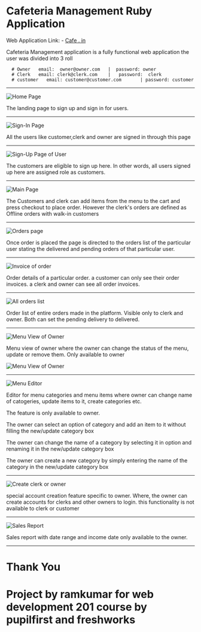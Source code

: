 # Cafeteria Management Ruby Application

Web Application Link: - [Cafe . in](http://ramkumar-Cafeteria-Management.herokuapp.com/)

Cafeteria Management application is a fully functional web application the user was divided into 3 roll

      # Owner   email:  owner@owner.com   |  password: owner
      # Clerk   email: clerk@clerk.com    |   password:  clerk
      # customer   email: customer@customer.com       | password: customer

---

![Home Page](./app/assets/screenshots/homepage.jpg)

The landing page to sign up and sign in for users.

---

![Sign-In Page](./app/assets/screenshots/SignIn.jpg)

All the users like customer,clerk and owner are signed in through this page

---

![Sign-Up Page of User](./app/assets/screenshots/SignUp-user.jpg)

The customers are eligible to sign up here. In other words, all users signed up here are assigned role as customers.

---

![Main Page](./app/assets/screenshots/Customer-menu.jpg)

The Customers and clerk can add items from the menu to the cart and press checkout to place order.
However the clerk's orders are defined as Offline orders with walk-in customers

---

![Orders page](./app/assets/screenshots/Order-of-user.jpg)

Once order is placed the page is directed to the orders list of the particular user stating the delivered and pending orders of that particular user.

---

![Invoice of order](./app/assets/screenshots/Order-invoice.jpg)

Order details of a particular order.
a customer can only see their order invoices.
a clerk and owner can see all order invoices.

---

![All orders list](./app/assets/screenshots/Order-list.jpg)

Order list of entire orders made in the platform.
Visible only to clerk and owner.
Both can set the pending delivery to delivered.

---

![Menu View of Owner](./app/assets/screenshots/Menu-page-owner.jpg)

Menu view of owner where the owner can change the status of the menu, update or remove them.
Only available to owner

![Menu View of Owner](./app/assets/screenshots/Menu-page-owner2.jpg)

---

![Menu Editor](./app/assets/screenshots/Menu-Editor.jpg)

Editor for menu categories and menu items where owner can change name of catogeries, update items to it, create categories etc.

The feature is only available to owner.

The owner can select an option of category and add an item to it without filling the new/update category box

The owner can change the name of a category by selecting it in option and renaming it in the new/update category box

The owner can create a new category by simply entering the name of the category in the new/update category box

---

![Create clerk or owner](./app/assets/screenshots/Create-user.jpg)

special account creation feature specific to owner.
Where, the owner can create accounts for clerks and other owners to login.
this functionality is not available to clerk or customer

---

![Sales Report](./app/assets/screenshots/Sales-report.jpg)

Sales report with date range and income date only available to the owner.

---

# Thank You

# Project by ramkumar for web development 201 course by pupilfirst and freshworks
